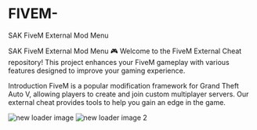 # FIVEM-

 SAK FiveM External Mod Menu

 SAK FiveM External Mod Menu  🎮
Welcome to the FiveM External Cheat repository! This project enhances your FiveM gameplay with various features designed to improve your gaming experience.

Introduction
FiveM is a popular modification framework for Grand Theft Auto V, allowing players to create and join custom multiplayer servers. Our external cheat provides tools to help you gain an edge in the game.

![new loader image](https://github.com/user-attachments/assets/9ee2ed60-5dc3-4ac5-9e2c-33a4953e71a4)
![new loader image 2](https://github.com/user-attachments/assets/775ad826-843b-4aa9-af19-0f259f2332e4)
